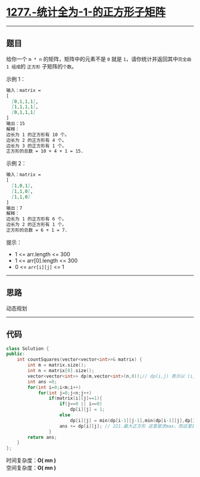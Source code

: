 # [1277.-统计全为-1-的正方形子矩阵](https://leetcode.cn/problems/count-square-submatrices-with-all-ones/)

---

## 题目

给你一个 `m * n` 的矩阵，矩阵中的元素不是 `0` 就是 `1`，请你统计并返回其中`完全由 1 组成`的 `正方形` 子矩阵的`个数`。

示例 1：  

```markdown
输入：matrix =
[
  [0,1,1,1],
  [1,1,1,1],
  [0,1,1,1]
]
输出：15
解释： 
边长为 1 的正方形有 10 个。
边长为 2 的正方形有 4 个。
边长为 3 的正方形有 1 个。
正方形的总数 = 10 + 4 + 1 = 15.
```

示例 2：  

```markdown
输入：matrix = 
[
  [1,0,1],
  [1,1,0],
  [1,1,0]
]
输出：7
解释：
边长为 1 的正方形有 6 个。 
边长为 2 的正方形有 1 个。
正方形的总数 = 6 + 1 = 7.
```

提示：  

- 1 <= arr.length <= 300
- 1 <= arr[0].length <= 300
- 0 <= `arr[i][j]` <= 1

---

## 思路

动态规划

---

## 代码

```C++
class Solution {
public:
    int countSquares(vector<vector<int>>& matrix) {
        int m = matrix.size();
        int n = matrix[0].size();
        vector<vector<int>> dp(m,vector<int>(n,0));// dp(i,j) 表示以 (i,j) 为右下角，且只包含 1 的正方形的数量（也是最大正方形的边长）。
        int ans =0;
        for(int i=0;i<m;i++)
            for(int j=0;j<n;j++)
                if(matrix[i][j]==1){
                    if(j==0 || i==0)
                        dp[i][j] = 1;
                    else
                        dp[i][j] = min(dp[i-1][j-1],min(dp[i-1][j],dp[i][j-1])) + 1;
                    ans += dp[i][j]; // 221.最大正方形 这里是求max，而这里是+=
                }
        return ans;
    }
};
```

时间复杂度：**O( mn )**  
空间复杂度：**O( mn )**
